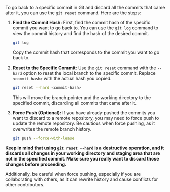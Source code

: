 To go back to a specific commit in Git and discard all the commits that came after it, you can use the `git reset` command. Here are the steps:

1. **Find the Commit Hash:**
   First, find the commit hash of the specific commit you want to go back to. You can use the `git log` command to view the commit history and find the hash of the desired commit.

   ```bash
   git log
   ```

   Copy the commit hash that corresponds to the commit you want to go back to.

2. **Reset to the Specific Commit:**
   Use the `git reset` command with the `--hard` option to reset the local branch to the specific commit. Replace `<commit-hash>` with the actual hash you copied.

   ```bash
   git reset --hard <commit-hash>
   ```

   This will move the branch pointer and the working directory to the specified commit, discarding all commits that came after it.

3. **Force Push (Optional):**
   If you have already pushed the commits you want to discard to a remote repository, you may need to force push to update the remote repository. Be cautious when force pushing, as it overwrites the remote branch history.

   ```bash
   git push --force-with-lease
   ```

**Keep in mind that using `git reset --hard` is a destructive operation, and it discards all changes in your working directory and staging area that are not in the specified commit. Make sure you really want to discard those changes before proceeding.**

Additionally, be careful when force pushing, especially if you are collaborating with others, as it can rewrite history and cause conflicts for other contributors.
